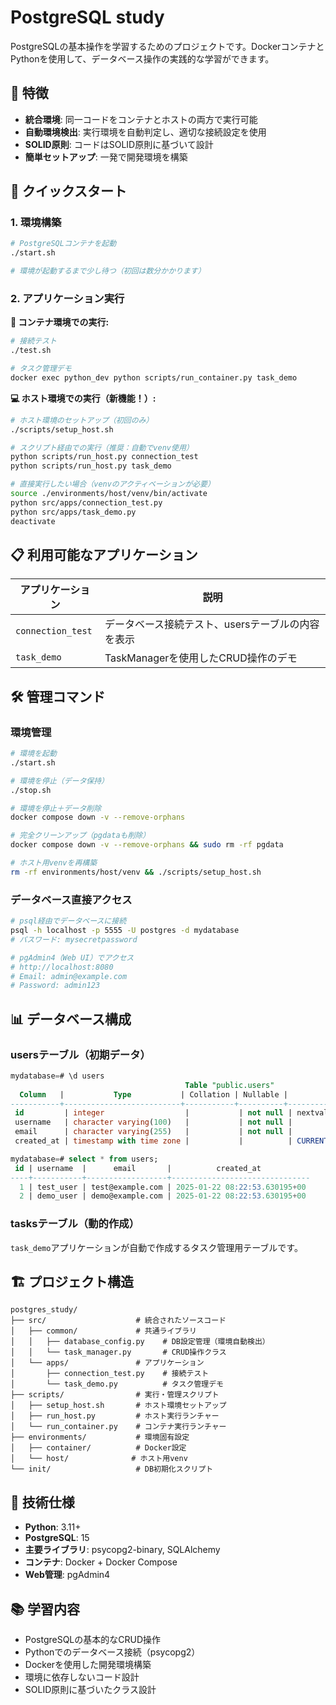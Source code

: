 # PostgreSQL study

PostgreSQLの基本操作を学習するためのプロジェクトです。DockerコンテナとPythonを使用して、データベース操作の実践的な学習ができます。

## 🌟 特徴

- **統合環境**: 同一コードをコンテナとホストの両方で実行可能
- **自動環境検出**: 実行環境を自動判定し、適切な接続設定を使用
- **SOLID原則**: コードはSOLID原則に基づいて設計
- **簡単セットアップ**: 一発で開発環境を構築

## 🚀 クイックスタート

### 1. 環境構築

```bash
# PostgreSQLコンテナを起動
./start.sh

# 環境が起動するまで少し待つ（初回は数分かかります）
```

### 2. アプリケーション実行

**🐳 コンテナ環境での実行:**
```bash
# 接続テスト
./test.sh

# タスク管理デモ
docker exec python_dev python scripts/run_container.py task_demo
```

**💻 ホスト環境での実行（新機能！）:**
```bash
# ホスト環境のセットアップ（初回のみ）
./scripts/setup_host.sh

# スクリプト経由での実行（推奨：自動でvenv使用）
python scripts/run_host.py connection_test
python scripts/run_host.py task_demo

# 直接実行したい場合（venvのアクティベーションが必要）
source ./environments/host/venv/bin/activate
python src/apps/connection_test.py
python src/apps/task_demo.py
deactivate
```

## 📋 利用可能なアプリケーション

| アプリケーション | 説明 |
|------------------|------|
| `connection_test` | データベース接続テスト、usersテーブルの内容を表示 |
| `task_demo` | TaskManagerを使用したCRUD操作のデモ |

## 🛠️ 管理コマンド

### 環境管理
```bash
# 環境を起動
./start.sh

# 環境を停止（データ保持）
./stop.sh

# 環境を停止＋データ削除
docker compose down -v --remove-orphans

# 完全クリーンアップ（pgdataも削除）
docker compose down -v --remove-orphans && sudo rm -rf pgdata

# ホスト用venvを再構築
rm -rf environments/host/venv && ./scripts/setup_host.sh
```

### データベース直接アクセス
```bash
# psql経由でデータベースに接続
psql -h localhost -p 5555 -U postgres -d mydatabase
# パスワード: mysecretpassword

# pgAdmin4（Web UI）でアクセス
# http://localhost:8080
# Email: admin@example.com
# Password: admin123
```

## 📊 データベース構成

### usersテーブル（初期データ）
```sql
mydatabase=# \d users
                                       Table "public.users"
  Column   |           Type           | Collation | Nullable |              Default              
-----------+--------------------------+-----------+----------+-----------------------------------
 id         | integer                  |           | not null | nextval('users_id_seq'::regclass)
 username   | character varying(100)   |           | not null | 
 email      | character varying(255)   |           | not null | 
 created_at | timestamp with time zone |           |          | CURRENT_TIMESTAMP

mydatabase=# select * from users;
 id | username  |      email       |          created_at           
----+-----------+------------------+-------------------------------
  1 | test_user | test@example.com | 2025-01-22 08:22:53.630195+00
  2 | demo_user | demo@example.com | 2025-01-22 08:22:53.630195+00
```

### tasksテーブル（動的作成）
`task_demo`アプリケーションが自動で作成するタスク管理用テーブルです。

## 🏗️ プロジェクト構造

```
postgres_study/
├── src/                    # 統合されたソースコード
│   ├── common/             # 共通ライブラリ
│   │   ├── database_config.py    # DB設定管理（環境自動検出）
│   │   └── task_manager.py       # CRUD操作クラス
│   └── apps/               # アプリケーション
│       ├── connection_test.py    # 接続テスト
│       └── task_demo.py          # タスク管理デモ
├── scripts/                # 実行・管理スクリプト
│   ├── setup_host.sh       # ホスト環境セットアップ
│   ├── run_host.py         # ホスト実行ランチャー
│   └── run_container.py    # コンテナ実行ランチャー
├── environments/           # 環境固有設定
│   ├── container/          # Docker設定
│   └── host/              # ホスト用venv
└── init/                   # DB初期化スクリプト
```

## 🔧 技術仕様

- **Python**: 3.11+
- **PostgreSQL**: 15
- **主要ライブラリ**: psycopg2-binary, SQLAlchemy
- **コンテナ**: Docker + Docker Compose
- **Web管理**: pgAdmin4

## 📚 学習内容

- PostgreSQLの基本的なCRUD操作
- Pythonでのデータベース接続（psycopg2）
- Dockerを使用した開発環境構築
- 環境に依存しないコード設計
- SOLID原則に基づいたクラス設計